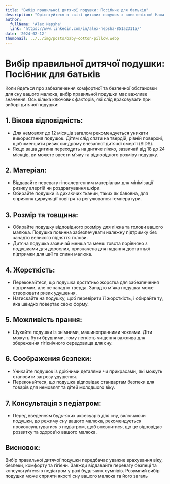 ```yaml
---
title: "Вибір правильної дитячої подушки: Посібник для батьків"
description: "Орієнтуйтеся в світі дитячих подушок з впевненістю! Наша всеосяжна інструкція для батьків насичена важливими порадами та уявленнями, щоб допомогти вам вибрати ідеальну подушку для вашого малятка."
author:
  fullName: 'Alex Nepsha'
  link: 'https://www.linkedin.com/in/alex-nepsha-851a23115/'
date: '2024-02-12'
thumbnail: ../../img/posts/baby-cotton-pillow.webp
---
```


# Вибір правильної дитячої подушки: Посібник для батьків

Коли йдеться про забезпечення комфортної та безпечної обстановки для сну вашого малюка, вибір правильної подушки має важливе значення. Ось кілька ключових факторів, які слід враховувати при виборі дитячої подушки:

## 1. **Вікова відповідність:**
- Для немовлят до 12 місяців загалом рекомендується уникати використання подушок. Дітям слід спати на твердій, рівній поверхні, щоб зменшити ризик синдрому внезапної дитячої смерті (SIDS).
- Якщо ваша дитина переходить на дитяче ліжко, зазвичай від 18 до 24 місяців, ви можете ввести м'яку та відповідного розміру подушку.

## 2. **Матеріал:**
- Віддавайте перевагу гіпоалергенним матеріалам для мінімізації ризику алергій чи роздратування шкіри.
- Обирайте подушки із дихаючих тканин, таких як бавовна, для сприяння циркуляції повітря та регулювання температури.

## 3. **Розмір та товщина:**
- Обирайте подушку відповідного розміру для ліжка та голови вашого малюка. Подушка повинна забезпечувати належну підтримку без занадто великого підняття голови.
- Дитяча подушка зазвичай менша та менш товста порівняно з подушками для дорослих, призначена для надання достатньої підтримки для шиї та спини малюка.

## 4. **Жорсткість:**
- Переконайтеся, що подушка достатньо жорстка для забезпечення підтримки, але не занадто тверда. Занадто м'яка подушка може створювати ризик удушення.
- Натискайте на подушку, щоб перевірити її жорсткість, і обирайте ту, яка швидко повертає свою форму.

## 5. **Можливість прання:**
- Шукайте подушки із знімними, машинопранними чохлами. Діти можуть бути брудними, тому легкість чищення важлива для збереження гігієнічного середовища для сну.

## 6. **Соображения безпеки:**
- Уникайте подушок із дрібними деталями чи прикрасами, які можуть становити загрозу удушення.
- Переконайтеся, що подушка відповідає стандартам безпеки для товарів для немовлят та дітей молодшого віку.

## 7. **Консультація з педіатром:**
- Перед введенням будь-яких аксесуарів для сну, включаючи подушки, до режиму сну вашого малюка, рекомендується проконсультуватися з педіатром, щоб впевнитися, що це відповідає розвитку та здоров'ю вашого малюка.

## Висновок:
Вибір правильної дитячої подушки передбачає уважне врахування віку, безпеки, комфорту та гігієни. Завжди віддавайте перевагу безпеці та консультуйтеся з педіатром у разі будь-яких сумнівів. Розумний вибір подушки може сприяти якості сну вашого малюка та його загаль
